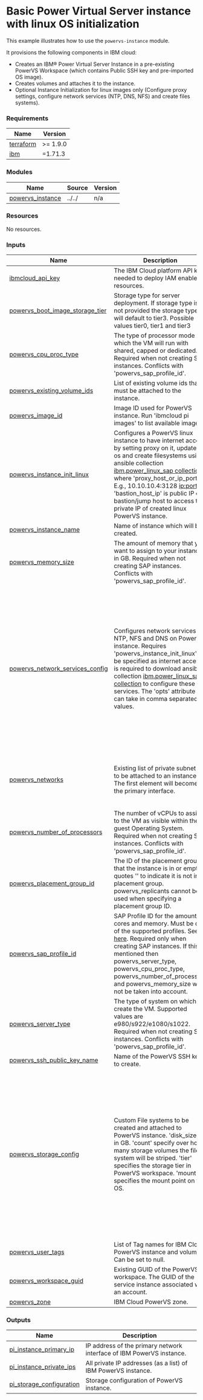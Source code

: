 # Basic Power Virtual Server instance with linux OS initialization

This example illustrates how to use the `powervs-instance` module.

It provisions the following components in IBM cloud:

- Creates an IBM® Power Virtual Server Instance in a pre-existing PowerVS Workspace (which contains Public SSH key and pre-imported OS image).
- Creates volumes and attaches it to the instance.
- Optional Instance Initialization for linux images only (Configure proxy settings, configure network services (NTP, DNS, NFS) and create files systems).


<!-- BEGINNING OF PRE-COMMIT-TERRAFORM DOCS HOOK -->
### Requirements

| Name | Version |
|------|---------|
| <a name="requirement_terraform"></a> [terraform](#requirement\_terraform) | >= 1.9.0 |
| <a name="requirement_ibm"></a> [ibm](#requirement\_ibm) | =1.71.3 |

### Modules

| Name | Source | Version |
|------|--------|---------|
| <a name="module_powervs_instance"></a> [powervs\_instance](#module\_powervs\_instance) | ../../ | n/a |

### Resources

No resources.

### Inputs

| Name | Description | Type | Default | Required |
|------|-------------|------|---------|:--------:|
| <a name="input_ibmcloud_api_key"></a> [ibmcloud\_api\_key](#input\_ibmcloud\_api\_key) | The IBM Cloud platform API key needed to deploy IAM enabled resources. | `string` | n/a | yes |
| <a name="input_powervs_boot_image_storage_tier"></a> [powervs\_boot\_image\_storage\_tier](#input\_powervs\_boot\_image\_storage\_tier) | Storage type for server deployment. If storage type is not provided the storage type will default to tier3. Possible values tier0, tier1 and tier3 | `string` | `null` | no |
| <a name="input_powervs_cpu_proc_type"></a> [powervs\_cpu\_proc\_type](#input\_powervs\_cpu\_proc\_type) | The type of processor mode in which the VM will run with shared, capped or dedicated. Required when not creating SAP instances. Conflicts with 'powervs\_sap\_profile\_id'. | `string` | `null` | no |
| <a name="input_powervs_existing_volume_ids"></a> [powervs\_existing\_volume\_ids](#input\_powervs\_existing\_volume\_ids) | List of existing volume ids that must be attached to the instance. | `list(string)` | `null` | no |
| <a name="input_powervs_image_id"></a> [powervs\_image\_id](#input\_powervs\_image\_id) | Image ID used for PowerVS instance. Run 'ibmcloud pi images' to list available images. | `string` | n/a | yes |
| <a name="input_powervs_instance_init_linux"></a> [powervs\_instance\_init\_linux](#input\_powervs\_instance\_init\_linux) | Configures a PowerVS linux instance to have internet access by setting proxy on it, updates os and create filesystems using ansible collection [ibm.power\_linux\_sap collection](https://galaxy.ansible.com/ui/repo/published/ibm/power_linux_sap/). where 'proxy\_host\_or\_ip\_port' E.g., 10.10.10.4:3128 <ip:port>, 'bastion\_host\_ip' is public IP of bastion/jump host to access the private IP of created linux PowerVS instance. | <pre>object(<br/>    {<br/>      enable             = bool<br/>      bastion_host_ip    = string<br/>      ansible_host_or_ip = string<br/>      ssh_private_key    = string<br/>    }<br/>  )</pre> | <pre>{<br/>  "ansible_host_or_ip": "",<br/>  "bastion_host_ip": "",<br/>  "enable": false,<br/>  "ssh_private_key": ""<br/>}</pre> | no |
| <a name="input_powervs_instance_name"></a> [powervs\_instance\_name](#input\_powervs\_instance\_name) | Name of instance which will be created. | `string` | n/a | yes |
| <a name="input_powervs_memory_size"></a> [powervs\_memory\_size](#input\_powervs\_memory\_size) | The amount of memory that you want to assign to your instance in GB. Required when not creating SAP instances. Conflicts with 'powervs\_sap\_profile\_id'. | `string` | `null` | no |
| <a name="input_powervs_network_services_config"></a> [powervs\_network\_services\_config](#input\_powervs\_network\_services\_config) | Configures network services NTP, NFS and DNS on PowerVS instance. Requires 'powervs\_instance\_init\_linux' to be specified as internet access is required to download ansible collection [ibm.power\_linux\_sap collection](https://galaxy.ansible.com/ui/repo/published/ibm/power_linux_sap/) to configure these services. The 'opts' attribute can take in comma separated values. | <pre>object(<br/>    {<br/>      squid = object({ enable = bool, squid_server_ip_port = string, no_proxy_hosts = string })<br/>      nfs   = object({ enable = bool, nfs_server_path = string, nfs_client_path = string, opts = string, fstype = string })<br/>      dns   = object({ enable = bool, dns_server_ip = string })<br/>      ntp   = object({ enable = bool, ntp_server_ip = string })<br/>    }<br/>  )</pre> | <pre>{<br/>  "dns": {<br/>    "dns_server_ip": "",<br/>    "enable": false<br/>  },<br/>  "nfs": {<br/>    "enable": false,<br/>    "fstype": "",<br/>    "nfs_client_path": "",<br/>    "nfs_server_path": "",<br/>    "opts": ""<br/>  },<br/>  "ntp": {<br/>    "enable": false,<br/>    "ntp_server_ip": ""<br/>  },<br/>  "squid": {<br/>    "enable": false,<br/>    "no_proxy_hosts": "",<br/>    "squid_server_ip_port": ""<br/>  }<br/>}</pre> | no |
| <a name="input_powervs_networks"></a> [powervs\_networks](#input\_powervs\_networks) | Existing list of private subnet ids to be attached to an instance. The first element will become the primary interface. | <pre>list(<br/>    object({<br/>      name = string<br/>      id   = string<br/>      cidr = optional(string)<br/>    })<br/>  )</pre> | n/a | yes |
| <a name="input_powervs_number_of_processors"></a> [powervs\_number\_of\_processors](#input\_powervs\_number\_of\_processors) | The number of vCPUs to assign to the VM as visible within the guest Operating System. Required when not creating SAP instances. Conflicts with 'powervs\_sap\_profile\_id'. | `string` | `null` | no |
| <a name="input_powervs_placement_group_id"></a> [powervs\_placement\_group\_id](#input\_powervs\_placement\_group\_id) | The ID of the placement group that the instance is in or empty quotes '' to indicate it is not in a placement group. powervs\_replicants cannot be used when specifying a placement group ID. | `string` | `null` | no |
| <a name="input_powervs_sap_profile_id"></a> [powervs\_sap\_profile\_id](#input\_powervs\_sap\_profile\_id) | SAP Profile ID for the amount of cores and memory. Must be one of the supported profiles. See [here](https://cloud.ibm.com/docs/sap?topic=sap-hana-iaas-offerings-profiles-power-vs). Required only when creating SAP instances. If this is mentioned then powervs\_server\_type, powervs\_cpu\_proc\_type, powervs\_number\_of\_processors and powervs\_memory\_size will not be taken into account. | `string` | `"ush1-4x128"` | no |
| <a name="input_powervs_server_type"></a> [powervs\_server\_type](#input\_powervs\_server\_type) | The type of system on which to create the VM. Supported values are e980/s922/e1080/s1022. Required when not creating SAP instances. Conflicts with 'powervs\_sap\_profile\_id'. | `string` | `null` | no |
| <a name="input_powervs_ssh_public_key_name"></a> [powervs\_ssh\_public\_key\_name](#input\_powervs\_ssh\_public\_key\_name) | Name of the PowerVS SSH key to create. | `string` | n/a | yes |
| <a name="input_powervs_storage_config"></a> [powervs\_storage\_config](#input\_powervs\_storage\_config) | Custom File systems to be created and attached to PowerVS instance. 'disk\_size' is in GB. 'count' specify over how many storage volumes the file system will be striped. 'tier' specifies the storage tier in PowerVS workspace. 'mount' specifies the mount point on the OS. | <pre>list(object({<br/>    name  = string<br/>    size  = string<br/>    count = string<br/>    tier  = string<br/>    mount = string<br/>  }))</pre> | <pre>[<br/>  {<br/>    "count": "2",<br/>    "mount": "/data",<br/>    "name": "data",<br/>    "size": "100",<br/>    "tier": "tier1"<br/>  },<br/>  {<br/>    "count": "2",<br/>    "mount": "/log",<br/>    "name": "log",<br/>    "size": "20",<br/>    "tier": "tier3"<br/>  },<br/>  {<br/>    "count": "1",<br/>    "mount": "/shared",<br/>    "name": "shared",<br/>    "size": "20",<br/>    "tier": "tier1"<br/>  }<br/>]</pre> | no |
| <a name="input_powervs_user_tags"></a> [powervs\_user\_tags](#input\_powervs\_user\_tags) | List of Tag names for IBM Cloud PowerVS instance and volumes. Can be set to null. | `list(string)` | n/a | yes |
| <a name="input_powervs_workspace_guid"></a> [powervs\_workspace\_guid](#input\_powervs\_workspace\_guid) | Existing GUID of the PowerVS workspace. The GUID of the service instance associated with an account. | `string` | n/a | yes |
| <a name="input_powervs_zone"></a> [powervs\_zone](#input\_powervs\_zone) | IBM Cloud PowerVS zone. | `string` | n/a | yes |

### Outputs

| Name | Description |
|------|-------------|
| <a name="output_pi_instance_primary_ip"></a> [pi\_instance\_primary\_ip](#output\_pi\_instance\_primary\_ip) | IP address of the primary network interface of IBM PowerVS instance. |
| <a name="output_pi_instance_private_ips"></a> [pi\_instance\_private\_ips](#output\_pi\_instance\_private\_ips) | All private IP addresses (as a list) of IBM PowerVS instance. |
| <a name="output_pi_storage_configuration"></a> [pi\_storage\_configuration](#output\_pi\_storage\_configuration) | Storage configuration of PowerVS instance. |
<!-- END OF PRE-COMMIT-TERRAFORM DOCS HOOK -->
